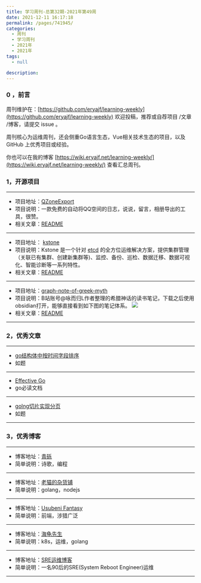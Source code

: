 ```yaml
---
title: 学习周刊-总第32期-2021年第49周
date: 2021-12-11 16:17:18
permalink: /pages/741945/
categories:
  - 周刊
  - 学习周刊
  - 2021年
  - 2021年
tags:
  - null

description:
---
```


### 0 ，前言

周刊维护在：[https://github.com/eryajf/learning-weekly](https://github.com/eryajf/learning-weekly)  欢迎投稿，推荐或自荐项目 /文章 /博客，请提交 issue 。

周刊核心为运维周刊，还会侧重Go语言生态，Vue相关技术生态的项目，以及 GitHub 上优秀项目或经验。

你也可以在我的博客 [https://wiki.eryajf.net/learning-weekly/](https://wiki.eryajf.net/learning-weekly/) 查看汇总周刊。

### 1，开源项目

---


- 项目地址：[QZoneExport](https://github.com/ShunCai/QZoneExport)
- 项目说明：一款免费的自动将QQ空间的日志，说说，留言，相册导出的工具，很赞。
- 相关文章：[README](https://github.com/ShunCai/QZoneExport/blob/master/README.md)


---


- 项目地址： [kstone](https://github.com/tkestack/kstone)
- 项目说明：Kstone 是一个针对 [etcd](https://github.com/etcd-io/etcd) 的全方位运维解决方案，提供集群管理（关联已有集群、创建新集群等)、监控、备份、巡检、数据迁移、数据可视化、智能诊断等一系列特性。
- 相关文章：[README](https://github.com/tkestack/kstone/blob/master/README_CN.md)

---

- 项目地址：[graph-note-of-greek-myth](https://github.com/Lihaogx/graph-note-of-greek-myth)
- 项目说明：B站账号@咏而归L作者整理的希腊神话的读书笔记，下载之后使用obsidian打开，能够直接看到如下图的笔记体系。
	![](http://t.eryajf.net/imgs/2021/12/4f81ce312e925532.png)
- 相关文章：[README](https://github.com/Lihaogx/graph-note-of-greek-myth/blob/main/README.md)

---

###  2，优秀文章

---

-  [go结构体中按时间字段排序](https://mlog.club/article/90860)
- 如题

----

-  [Effective Go](https://chingli.com/coding/effective-go/)
- go必读文档

---

- [golng切片实现分页](https://www.cnblogs.com/niuben/p/14666624.html)
- 如题

---

### 3，优秀博客

---

- 博客地址：[青砾](https://chingli.com/)
- 简单说明：诗歌，编程

---

- 博客地址：[老猫的杂货铺](https://3030.xyz/)
- 简单说明：golang，nodejs

---

- 博客地址：[Usubeni Fantasy](https://ssshooter.com/tag/coding/)
- 简单说明：前端，涉猎广泛

---

- 博客地址：[海龟先生](http://haiguixiansheng.org.cn/)
- 简单说明：k8s，运维，golang

---

- 博客地址：[SRE运维博客](https://www.cnsre.cn/)
- 简单说明：一名90后的SRE(System Reboot Engineer)运维

---
